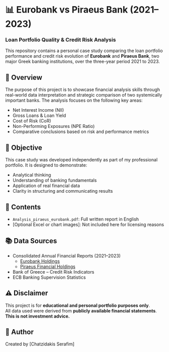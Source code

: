 # 📊 Eurobank vs Piraeus Bank (2021–2023)  
### Loan Portfolio Quality & Credit Risk Analysis

This repository contains a personal case study comparing the loan portfolio performance and credit risk evolution of **Eurobank** and **Piraeus Bank**, two major Greek banking institutions, over the three-year period 2021 to 2023.

## 🧾 Overview
The purpose of this project is to showcase financial analysis skills through real-world data interpretation and strategic comparison of two systemically important banks. The analysis focuses on the following key areas:
- Net Interest Income (NII)  
- Gross Loans & Loan Yield  
- Cost of Risk (CoR)  
- Non-Performing Exposures (NPE Ratio)  
- Comparative conclusions based on risk and performance metrics

## 🎯 Objective
This case study was developed independently as part of my professional portfolio. It is designed to demonstrate:
- Analytical thinking  
- Understanding of banking fundamentals  
- Application of real financial data  
- Clarity in structuring and communicating results

## 📁 Contents
- `Analysis_piraeus_eurobank.pdf`: Full written report in English
- [Optional Excel or chart images]: Not included here for licensing reasons
  
## 📚 Data Sources
- Consolidated Annual Financial Reports (2021–2023)  
  - [Eurobank Holdings](https://www.eurobankholdings.gr/en/investor-relations/financial-results)  
  - [Piraeus Financial Holdings](https://www.piraeusholdings.gr/en/investors/financials/financial-results)  
- Bank of Greece – Credit Risk Indicators  
- ECB Banking Supervision Statistics

## ⚠️ Disclaimer
This project is for **educational and personal portfolio purposes only**.  
All data used were derived from **publicly available financial statements**.  
**This is not investment advice.**

## 💼 Author
Created by [Chatzidakis Serafim]  


